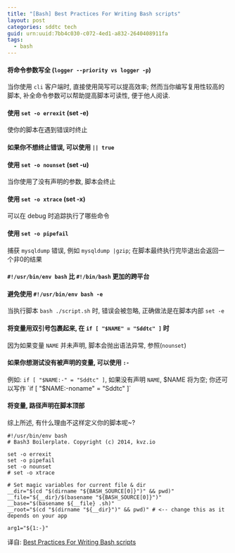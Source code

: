 ```yaml
---
title: "[Bash] Best Practices For Writing Bash scripts"
layout: post
categories: sddtc tech
guid: urn:uuid:7bb4c030-c072-4ed1-a832-2640408911fa
tags:
  - bash
---
```


#### 将命令参数写全 (`logger --priority vs logger -p`)
当你使用 `cli` 客户端时, 直接使用简写可以提高效率; 然而当你编写复用性较高的脚本, 补全命令参数可以帮助提高脚本可读性, 便于他人阅读.

#### 使用 `set -o errexit` (set -e)
使你的脚本在遇到错误时终止

#### 如果你不想终止错误, 可以使用 `|| true`

#### 使用 `set -o nounset` (set -u)
当你使用了没有声明的参数, 脚本会终止

#### 使用 `set -o xtrace` (set -x)
可以在 debug 时追踪执行了哪些命令

#### 使用 `set -o pipefail`
捕获 `mysqldump` 错误, 例如 `mysqldump |gzip`; 在脚本最终执行完毕退出会返回一个非0的结果

#### `#!/usr/bin/env bash` 比 `#!/bin/bash` 更加的跨平台

#### 避免使用 `#!/usr/bin/env bash -e`
当执行脚本 `bash ./script.sh` 时, 错误会被忽略, 正确做法是在脚本内部 `set -e`

#### 将变量用双引号包裹起来, 在 `if [ "$NAME" = "Sddtc" ]` 时
因为如果变量 `NAME` 并未声明, 脚本会抛出语法异常, 参照(`nounset`)

#### 如果你想测试没有被声明的变量, 可以使用 `:-`
例如: `if [ "$NAME:-" = "Sddtc" ]`, 如果没有声明 `NAME`, $NAME 将为空; 你还可以写作 `if [ "$NAME:-noname" = "Sddtc" ]`

#### 将变量, 路径声明在脚本顶部

综上所述, 有什么理由不这样定义你的脚本呢~?

~~~shell
#!/usr/bin/env bash
# Bash3 Boilerplate. Copyright (c) 2014, kvz.io

set -o errexit
set -o pipefail
set -o nounset
# set -o xtrace

# Set magic variables for current file & dir
__dir="$(cd "$(dirname "${BASH_SOURCE[0]}")" && pwd)"
__file="${__dir}/$(basename "${BASH_SOURCE[0]}")"
__base="$(basename ${__file} .sh)"
__root="$(cd "$(dirname "${__dir}")" && pwd)" # <-- change this as it depends on your app

arg1="${1:-}"
~~~

译自:
[Best Practices For Writing Bash scripts](https://kvz.io/blog/2013/11/21/bash-best-practices/)
